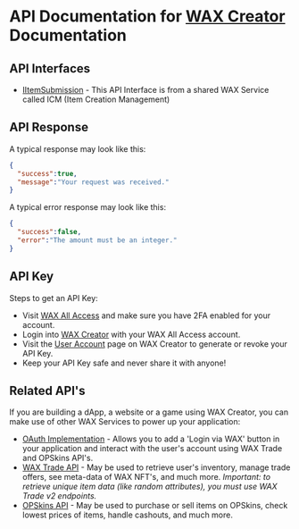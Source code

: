 # API Documentation for [WAX Creator](https://creator.wax.io) Documentation

## API Interfaces
* [IItemSubmission](https://github.com/worldwide-asset-exchange/item-creation-management/blob/master/IItemSubmission.md) - This API Interface is from a shared WAX Service called ICM (Item Creation Management)

## API Response
A typical response may look like this:
```json
{
  "success":true,
  "message":"Your request was received."
}
```

A typical error response may look like this:
```json
{
  "success":false,
  "error":"The amount must be an integer."
}
```

## API Key
Steps to get an API Key:
 - Visit [WAX All Access](https://all-access.wax.io/account/security) and make sure you have 2FA enabled for your account.
 - Login into [WAX Creator](https://creator.wax.io) with your WAX All Access account.
 - Visit the [User Account](https://creator.wax.io/user) page on WAX Creator to generate or revoke your API Key.
 - Keep your API Key safe and never share it with anyone!

## Related API's
If you are building a dApp, a website or a game using WAX Creator, you can make use of other WAX Services to power up your application:
 - [OAuth Implementation](https://docs.opskins.com/public/en.html#oauth) - Allows you to add a 'Login via WAX' button in your application and interact with the user's account using WAX Trade and OPSkins API's.
 - [WAX Trade API](https://github.com/OPSkins/trade-opskins-api) - May be used to retrieve user's inventory, manage trade offers, see meta-data of WAX NFT's, and much more. *Important: to retrieve unique item data (like random attributes), you must use WAX Trade v2 endpoints.*
 - [OPSkins API](https://docs.opskins.com/public/en.html#opskins-api-v2) - May be used to purchase or sell items on OPSkins, check lowest prices of items, handle cashouts, and much more.
